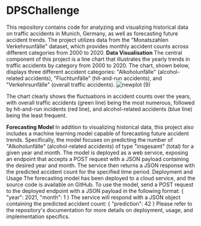# DPSChallenge
This repository contains code for analyzing and visualizing historical data on traffic accidents in Munich, Germany, as well as forecasting future accident trends. The project utilizes data from the "Monatszahlen Verkehrsunfälle" dataset, which provides monthly accident counts across different categories from 2000 to 2020.
**Data Visualisation**
The central component of this project is a line chart that illustrates the yearly trends in traffic accidents by category from 2000 to 2020. The chart, shown below, displays three different accident categories: "Alkoholunfälle" (alcohol-related accidents), "Fluchtunfälle" (hit-and-run accidents), and "Verkehrsunfälle" (overall traffic accidents).
![newplot (9)](https://github.com/preetammnaik/DPSChallenge/assets/102791651/e93a1c84-0009-4089-9720-c7c954050ef0)

The chart clearly shows the fluctuations in accident counts over the years, with overall traffic accidents (green line) being the most numerous, followed by hit-and-run incidents (red line), and alcohol-related accidents (blue line) being the least frequent.

**Forecasting Model**
In addition to visualizing historical data, this project also includes a machine learning model capable of forecasting future accident trends. Specifically, the model focuses on predicting the number of "Alkoholunfälle" (alcohol-related accidents) of type "insgesamt" (total) for a given year and month.
The model is deployed as a web service, exposing an endpoint that accepts a POST request with a JSON payload containing the desired year and month. The service then returns a JSON response with the predicted accident count for the specified time period.
Deployment and Usage
The forecasting model has been deployed to a cloud service, and the source code is available on GitHub. To use the model, send a POST request to the deployed endpoint with a JSON payload in the following format:
{
  "year": 2021,
  "month": 1
}
The service will respond with a JSON object containing the predicted accident count:
{
  "prediction": 42
}
Please refer to the repository's documentation for more details on deployment, usage, and implementation specifics.
